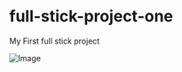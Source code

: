 # full-stick-project-one
My First full stick project 

![Image](https://github.com/user-attachments/assets/c133c12a-d36c-4cb0-9f9e-687974d8f65d)
